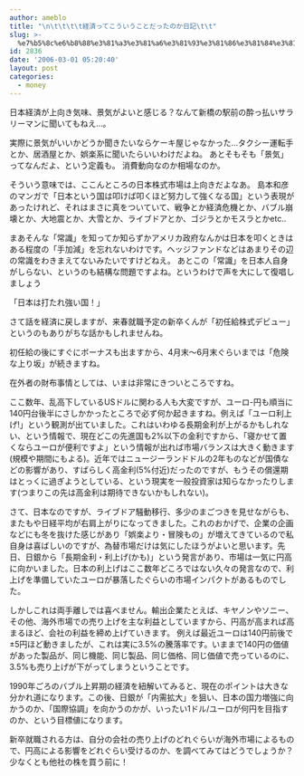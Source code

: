 ```yaml
---
author: ameblo
title: "\n\t\t\t\t経済ってこういうことだったのか日記\t\t"
slug: >-
  %e7%b5%8c%e6%b8%88%e3%81%a3%e3%81%a6%e3%81%93%e3%81%86%e3%81%84%e3%81%86%e3%81%93%e3%81%a8%e3%81%a0%e3%81%a3%e3%81%9f%e3%81%ae%e3%81%8b%e6%97%a5%e8%a8%98
id: 2836
date: '2006-03-01 05:20:40'
layout: post
categories:
  - money
---
```


日本経済が上向き気味、景気がよいと感じる？なんて新橋の駅前の酔っ払いサラリーマンに聞いてもねえ…。

実際に景気がいいかどうか聞きたいならケーキ屋じゃなかった…タクシー運転手とか、居酒屋とか、娯楽系に聞いたらいいわけだよね。 あとそもそも「景気」ってなんだよ、という定義も。 消費動向なのか相場なのか。

そういう意味では、ここんところの日本株式市場は上向きだよなあ。 島本和彦のマンガで「日本という国は叩けば叩くほど努力して強くなる国」という表現があったけれど、それはまさに真をついていて、戦争とか経済危機とか、バブル崩壊とか、大地震とか、大雪とか、ライブドアとか、ゴジラとかモスラとかetc..

まあそんな「常識」を知ってか知らずかアメリカ政府なんかは日本を叩くときはある程度の「手加減」を忘れないわけです。ヘッジファンドなどはあまりその辺の常識をわきまえてないみたいですけどねえ。 あとこの「常識」を日本人自身がしらない、というのも結構な問題ですよね。というわけで声を大にして復唱しましょう

「日本は打たれ強い国！」

さて話を経済に戻しますが、来春就職予定の新卒くんが「初任給株式デビュー」というのもありがちな話かもしれませんね。

初任給の後にすぐにボーナスも出ますから、4月末～6月末ぐらいまでは「危険な上り坂」が続きますね。

在外者の財布事情としては、いまは非常にきついところですね。

ここ数年、乱高下しているUSドルに関わる人も大変ですが、ユーロ-円も順当に140円台後半にさしかかったところで必ず何か起きますね。例えば「ユーロ利上げ!」という観測が出ていました。これはいわゆる長期金利が上がるかもしれない、という情報で、現在どこの先進国も2%以下の金利ですから、「寝かせて置くならユーロが便利ですよ」という情報が出れば市場バランスは大きく動きます(規模や期間にもよる)。近年ではニュージーランドドルの2年ものなどが国債などの影響があり、すばらしく高金利(5%付近)だったのですが、もうその償還期はとっくに過ぎようとしている、という現実を一般投資家は知らなかったりします(つまりこの先は高金利は期待できないかもしれない)。

さて、日本なのですが、ライブドア騒動移行、多少のまごつきを見せながらも、またもや日経平均が右肩上がりになってきました。これのおかげで、企業の企画などにも冬を抜けた感じがあり「娯楽より・冒険もの」が増えてきているので私自身は喜ばしいのですが、為替市場だけは気にしたほうがよいと思います。先日、日銀から「長期金利・利上げ(かも)」という発言があり、市場は一気に円高に向かいました。日本の利上げはここ数年どころではない久々の発言なので、利上げを準備していたユーロが暴落したぐらいの市場インパクトがあるものでした。

しかしこれは両手離しでは喜べません。輸出企業たとえば、キヤノンやソニー、その他、海外市場での売り上げを主な利益としていますから、円高が高まれば高まるほど、会社の利益を締め上げていきます。 例えば最近ユーロは140円前後で±5円ほど動きましたが、これは実に3.5%の騰落率です。いままで140円の価値があった製品が、同じ機能、同じ製品、同じ価格、同じ価値で売っているのに、3.5%も売り上げが下がってしまうということです。

1990年ごろのバブル上昇期の経済を紐解いてみると、現在のポイントは大きな分かれ道になります。この後、日銀が「内需拡大」を狙い、日本の国力増強に向かうのか、「国際協調」を向かうのかが、いったい1ドル/ユーロが何円を目指すのか、という目標値になります。

新卒就職される方は、自分の会社の売り上げのどれぐらいが海外市場によるもので、円高による影響をどれぐらい受けるのか、を調べてみてはどうでしょうか？少なくとも他社の株を買う前に！